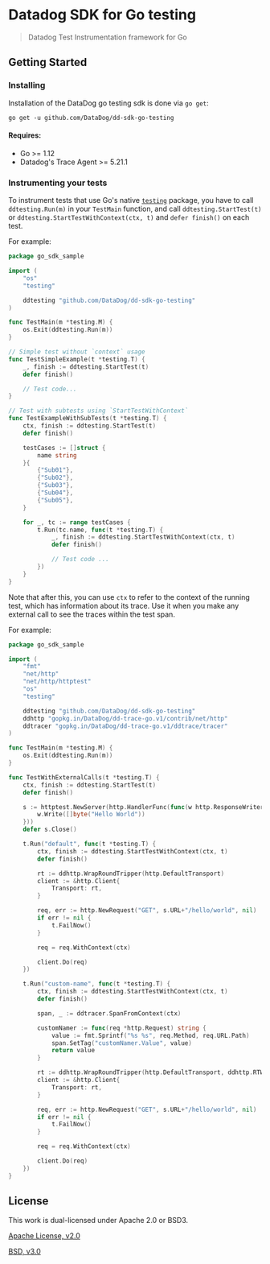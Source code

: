 # Datadog SDK for Go testing
> Datadog Test Instrumentation framework for Go

## Getting Started

### Installing
Installation of the DataDog go testing sdk is done via `go get`:

```shell
go get -u github.com/DataDog/dd-sdk-go-testing
```

#### Requires:
- Go >= 1.12
- Datadog's Trace Agent >= 5.21.1

### Instrumenting your tests
To instrument tests that use Go's native 
[`testing`](https://golang.org/pkg/testing/) package, you have to 
call `ddtesting.Run(m)` in your `TestMain` function, and call
`ddtesting.StartTest(t)` or `ddtesting.StartTestWithContext(ctx, t)`
and `defer finish()` on each test.

For example:

```go
package go_sdk_sample

import (
	"os"
	"testing"

	ddtesting "github.com/DataDog/dd-sdk-go-testing"
)

func TestMain(m *testing.M) {
	os.Exit(ddtesting.Run(m))
}

// Simple test without `context` usage
func TestSimpleExample(t *testing.T) {
	_, finish := ddtesting.StartTest(t)
	defer finish()

	// Test code...
}

// Test with subtests using `StartTestWithContext`
func TestExampleWithSubTests(t *testing.T) {
	ctx, finish := ddtesting.StartTest(t)
	defer finish()

	testCases := []struct {
		name string
	}{
		{"Sub01"},
		{"Sub02"},
		{"Sub03"},
		{"Sub04"},
		{"Sub05"},
	}

	for _, tc := range testCases {
		t.Run(tc.name, func(t *testing.T) {
			_, finish := ddtesting.StartTestWithContext(ctx, t)
			defer finish()

			// Test code ...
		})
	}
}
```

Note that after this, you can use `ctx` to refer to the context of the running test, which has information
about its trace. Use it when you make any external call to see the traces within the test span.

For example:

```go
package go_sdk_sample

import (
	"fmt"
	"net/http"
	"net/http/httptest"
	"os"
	"testing"

	ddtesting "github.com/DataDog/dd-sdk-go-testing"
	ddhttp "gopkg.in/DataDog/dd-trace-go.v1/contrib/net/http"
	ddtracer "gopkg.in/DataDog/dd-trace-go.v1/ddtrace/tracer"
)

func TestMain(m *testing.M) {
	os.Exit(ddtesting.Run(m))
}

func TestWithExternalCalls(t *testing.T) {
	ctx, finish := ddtesting.StartTest(t)
	defer finish()

	s := httptest.NewServer(http.HandlerFunc(func(w http.ResponseWriter, r *http.Request) {
		w.Write([]byte("Hello World"))
	}))
	defer s.Close()

	t.Run("default", func(t *testing.T) {
		ctx, finish := ddtesting.StartTestWithContext(ctx, t)
		defer finish()

		rt := ddhttp.WrapRoundTripper(http.DefaultTransport)
		client := &http.Client{
			Transport: rt,
		}

		req, err := http.NewRequest("GET", s.URL+"/hello/world", nil)
		if err != nil {
			t.FailNow()
		}

		req = req.WithContext(ctx)

		client.Do(req)
	})

	t.Run("custom-name", func(t *testing.T) {
		ctx, finish := ddtesting.StartTestWithContext(ctx, t)
		defer finish()

		span, _ := ddtracer.SpanFromContext(ctx)

		customNamer := func(req *http.Request) string {
			value := fmt.Sprintf("%s %s", req.Method, req.URL.Path)
			span.SetTag("customNamer.Value", value)
			return value
		}

		rt := ddhttp.WrapRoundTripper(http.DefaultTransport, ddhttp.RTWithResourceNamer(customNamer))
		client := &http.Client{
			Transport: rt,
		}

		req, err := http.NewRequest("GET", s.URL+"/hello/world", nil)
		if err != nil {
			t.FailNow()
		}

		req = req.WithContext(ctx)

		client.Do(req)
	})
}
```

## License

This work is dual-licensed under Apache 2.0 or BSD3.

[Apache License, v2.0](LICENSE-APACHE)

[BSD, v3.0](LICENSE-BSD3)
